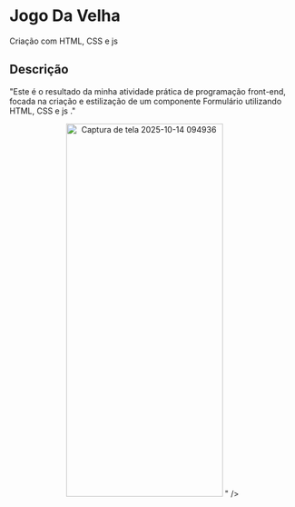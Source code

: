 # Jogo Da Velha

Criação com HTML, CSS e js

## Descrição

"Este é o resultado da minha atividade prática de programação front-end, focada na criação e estilização de um componente Formulário utilizando HTML, CSS e js ."

<div align="center">
 <img width="276" height="657" alt="Captura de tela 2025-10-14 094936" src="<img width="1283" height="890" alt="Captura de tela 2025-10-19 111607" src="https://github.com/user-attachments/assets/55f0dc0f-7402-4aa8-bead-cd610701ba0e" />
" />
</div>
